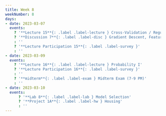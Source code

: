 ```yaml
---
title: Week 8
weekNumber: 8
days:
- date: 2023-03-07
  events:
    ? '**Lecture 15**{: .label .label-lecture } Cross-Validation / Regularization'
    ? '**Discussion 7**{: .label .label-disc } Gradient Descent, Feature Engineering' 
    : ''
    ? '**Lecture Participation 15**{: .label .label-survey }'
    : ''
- date: 2023-03-09
  events:
    ? '**Lecture 16**{: .label .label-lecture } Probability I'
    ? '**Lecture Participation 16**{: .label .label-survey }'
    : ''
    ? '**midterm**{: .label .label-exam } Midterm Exam (7-9 PM)'
    : ''
- date: 2023-03-10
  events:
      ? '**Lab 8**{: .label .label-lab } Model Selection'
      ? '**Project 1A**{: .label .label-hw } Housing'
      : ''
---
```

